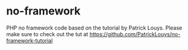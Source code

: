 # no-framework
PHP no framework code based on the tutorial by Patrick Louys. Please make sure to check out the tut at https://github.com/PatrickLouys/no-framework-tutorial
